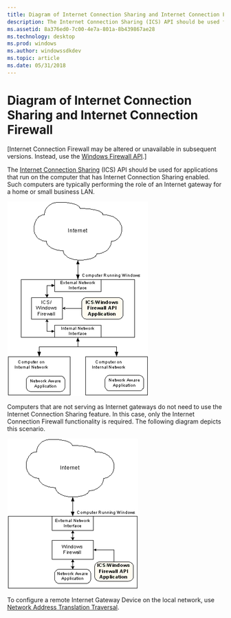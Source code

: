 ```yaml
---
title: Diagram of Internet Connection Sharing and Internet Connection Firewall
description: The Internet Connection Sharing (ICS) API should be used for applications that run on the computer that has Internet Connection Sharing enabled. Such computers are typically performing the role of an Internet gateway for a home or small business LAN.
ms.assetid: 8a376ed0-7c00-4e7a-801a-8b439867ae28
ms.technology: desktop
ms.prod: windows
ms.author: windowssdkdev
ms.topic: article
ms.date: 05/31/2018
---
```


# Diagram of Internet Connection Sharing and Internet Connection Firewall

\[Internet Connection Firewall may be altered or unavailable in subsequent versions. Instead, use the [Windows Firewall API](windows-firewall-start-page.md).\]

The [Internet Connection Sharing](internet-connection-sharing-and-internet-connection-firewall-reference.md) (ICS) API should be used for applications that run on the computer that has Internet Connection Sharing enabled. Such computers are typically performing the role of an Internet gateway for a home or small business LAN.

![ics/icf enabled computer](images/icsicf01.png)

Computers that are not serving as Internet gateways do not need to use the Internet Connection Sharing feature. In this case, only the Internet Connection Firewall functionality is required. The following diagram depicts this scenario.

![only icf enabled computer](images/icf01.png)

To configure a remote Internet Gateway Device on the local network, use [Network Address Translation Traversal](network-address-translation-traversal.md).

 

 




